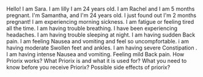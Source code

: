 Hello!
I am Sara.
I am lilly I am 24 years old.
I am Rachel and I am 5 months pregnant.
I'm Samantha, and I'm 24 years old. I just found out I'm 2 months pregnant!
I am experiencing morning sickness.
I am fatigue or feeling tired all the time.
I am having trouble breathing.
I have been experiencing headaches.
I am having trouble sleeping at night.
I am having sudden Back pain.
I am feeling Nausea and vomiting and feel so uncompfortable.
i am having moderate Swollen feet and ankles.
I am having severe Constipation .
I am having intense Nausea and vomiting.
Feeling mild Back pain.
How Priorix works?
What Priorix is and what it is used for?
What you need to know before you receive Priorix?
Possible side effects of priorix?